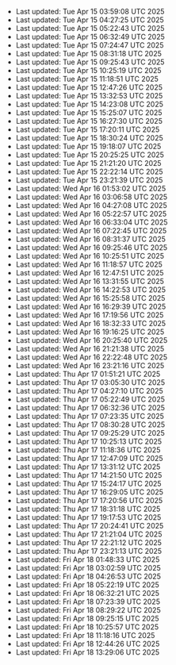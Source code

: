 
- Last updated: Tue Apr 15 03:59:08 UTC 2025
- Last updated: Tue Apr 15 04:27:25 UTC 2025
- Last updated: Tue Apr 15 05:22:43 UTC 2025
- Last updated: Tue Apr 15 06:32:49 UTC 2025
- Last updated: Tue Apr 15 07:24:47 UTC 2025
- Last updated: Tue Apr 15 08:31:18 UTC 2025
- Last updated: Tue Apr 15 09:25:43 UTC 2025
- Last updated: Tue Apr 15 10:25:19 UTC 2025
- Last updated: Tue Apr 15 11:18:51 UTC 2025
- Last updated: Tue Apr 15 12:47:26 UTC 2025
- Last updated: Tue Apr 15 13:32:53 UTC 2025
- Last updated: Tue Apr 15 14:23:08 UTC 2025
- Last updated: Tue Apr 15 15:25:07 UTC 2025
- Last updated: Tue Apr 15 16:27:30 UTC 2025
- Last updated: Tue Apr 15 17:20:11 UTC 2025
- Last updated: Tue Apr 15 18:30:24 UTC 2025
- Last updated: Tue Apr 15 19:18:07 UTC 2025
- Last updated: Tue Apr 15 20:25:25 UTC 2025
- Last updated: Tue Apr 15 21:21:20 UTC 2025
- Last updated: Tue Apr 15 22:22:14 UTC 2025
- Last updated: Tue Apr 15 23:21:39 UTC 2025
- Last updated: Wed Apr 16 01:53:02 UTC 2025
- Last updated: Wed Apr 16 03:06:58 UTC 2025
- Last updated: Wed Apr 16 04:27:08 UTC 2025
- Last updated: Wed Apr 16 05:22:57 UTC 2025
- Last updated: Wed Apr 16 06:33:04 UTC 2025
- Last updated: Wed Apr 16 07:22:45 UTC 2025
- Last updated: Wed Apr 16 08:31:37 UTC 2025
- Last updated: Wed Apr 16 09:25:46 UTC 2025
- Last updated: Wed Apr 16 10:25:51 UTC 2025
- Last updated: Wed Apr 16 11:18:57 UTC 2025
- Last updated: Wed Apr 16 12:47:51 UTC 2025
- Last updated: Wed Apr 16 13:31:55 UTC 2025
- Last updated: Wed Apr 16 14:22:53 UTC 2025
- Last updated: Wed Apr 16 15:25:58 UTC 2025
- Last updated: Wed Apr 16 16:29:39 UTC 2025
- Last updated: Wed Apr 16 17:19:56 UTC 2025
- Last updated: Wed Apr 16 18:32:33 UTC 2025
- Last updated: Wed Apr 16 19:16:25 UTC 2025
- Last updated: Wed Apr 16 20:25:40 UTC 2025
- Last updated: Wed Apr 16 21:21:38 UTC 2025
- Last updated: Wed Apr 16 22:22:48 UTC 2025
- Last updated: Wed Apr 16 23:21:16 UTC 2025
- Last updated: Thu Apr 17 01:51:21 UTC 2025
- Last updated: Thu Apr 17 03:05:30 UTC 2025
- Last updated: Thu Apr 17 04:27:10 UTC 2025
- Last updated: Thu Apr 17 05:22:49 UTC 2025
- Last updated: Thu Apr 17 06:32:36 UTC 2025
- Last updated: Thu Apr 17 07:23:35 UTC 2025
- Last updated: Thu Apr 17 08:30:28 UTC 2025
- Last updated: Thu Apr 17 09:25:29 UTC 2025
- Last updated: Thu Apr 17 10:25:13 UTC 2025
- Last updated: Thu Apr 17 11:18:36 UTC 2025
- Last updated: Thu Apr 17 12:47:09 UTC 2025
- Last updated: Thu Apr 17 13:31:12 UTC 2025
- Last updated: Thu Apr 17 14:21:50 UTC 2025
- Last updated: Thu Apr 17 15:24:17 UTC 2025
- Last updated: Thu Apr 17 16:29:05 UTC 2025
- Last updated: Thu Apr 17 17:20:56 UTC 2025
- Last updated: Thu Apr 17 18:31:18 UTC 2025
- Last updated: Thu Apr 17 19:17:53 UTC 2025
- Last updated: Thu Apr 17 20:24:41 UTC 2025
- Last updated: Thu Apr 17 21:21:04 UTC 2025
- Last updated: Thu Apr 17 22:21:12 UTC 2025
- Last updated: Thu Apr 17 23:21:13 UTC 2025
- Last updated: Fri Apr 18 01:48:33 UTC 2025
- Last updated: Fri Apr 18 03:02:59 UTC 2025
- Last updated: Fri Apr 18 04:26:53 UTC 2025
- Last updated: Fri Apr 18 05:22:19 UTC 2025
- Last updated: Fri Apr 18 06:32:21 UTC 2025
- Last updated: Fri Apr 18 07:23:39 UTC 2025
- Last updated: Fri Apr 18 08:29:22 UTC 2025
- Last updated: Fri Apr 18 09:25:15 UTC 2025
- Last updated: Fri Apr 18 10:25:57 UTC 2025
- Last updated: Fri Apr 18 11:18:16 UTC 2025
- Last updated: Fri Apr 18 12:44:26 UTC 2025
- Last updated: Fri Apr 18 13:29:06 UTC 2025
